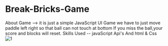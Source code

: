 # Break-Bricks-Game
 About Game --> it is just a simple JavaScript UI Game we have to just move paddle left right so that ball can not touch at bottom If you miss the ball,your score and blocks will reset. 
Skills Used -- javaScript Api's And html & Css
![1](https://user-images.githubusercontent.com/64797556/93116249-a8971b00-f6da-11ea-95cb-5be1b7c006ea.PNG)
